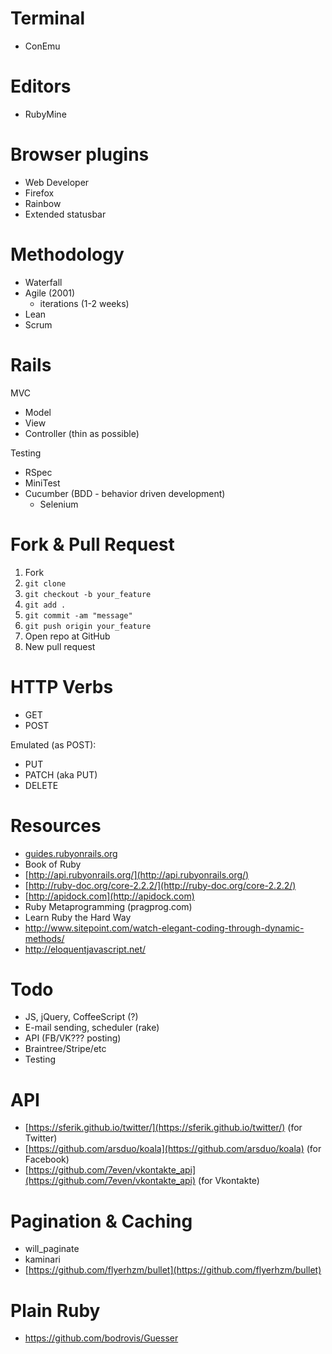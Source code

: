 # Terminal

* ConEmu

# Editors

* RubyMine

# Browser plugins

* Web Developer
* Firefox
* Rainbow
* Extended statusbar

# Methodology

* Waterfall
* Agile (2001)
    * iterations (1-2 weeks)
* Lean
* Scrum

# Rails

MVC

* Model
* View
* Controller (thin as possible)

Testing

* RSpec
* MiniTest
* Cucumber (BDD - behavior driven development)
    * Selenium

# Fork & Pull Request

1. Fork
2. `git clone`
3. `git checkout -b your_feature`
4. `git add .`
5. `git commit -am "message"`
6. `git push origin your_feature`
7. Open repo at GitHub
8. New pull request

# HTTP Verbs

* GET
* POST

Emulated (as POST):

* PUT
* PATCH (aka PUT)
* DELETE

# Resources

* [guides.rubyonrails.org](guides.rubyonrails.org)
* Book of Ruby
* [http://api.rubyonrails.org/](http://api.rubyonrails.org/)
* [http://ruby-doc.org/core-2.2.2/](http://ruby-doc.org/core-2.2.2/)
* [http://apidock.com](http://apidock.com)
* Ruby Metaprogramming (pragprog.com)
* Learn Ruby the Hard Way
* http://www.sitepoint.com/watch-elegant-coding-through-dynamic-methods/
* http://eloquentjavascript.net/

# Todo

* JS, jQuery, CoffeeScript (?)
* E-mail sending, scheduler (rake)
* API (FB/VK??? posting)
* Braintree/Stripe/etc
* Testing

# API

* [https://sferik.github.io/twitter/](https://sferik.github.io/twitter/) (for Twitter)
* [https://github.com/arsduo/koala](https://github.com/arsduo/koala) (for Facebook)
* [https://github.com/7even/vkontakte_api](https://github.com/7even/vkontakte_api) (for Vkontakte)

# Pagination & Caching

* will_paginate
* kaminari
* [https://github.com/flyerhzm/bullet](https://github.com/flyerhzm/bullet)

# Plain Ruby

* https://github.com/bodrovis/Guesser